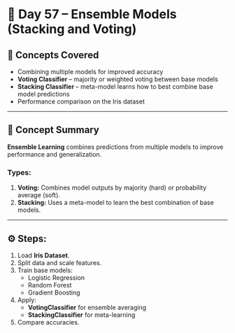 # 📘 Day 57 – Ensemble Models (Stacking and Voting)

## 🧩 Concepts Covered
- Combining multiple models for improved accuracy
- **Voting Classifier** – majority or weighted voting between base models
- **Stacking Classifier** – meta-model learns how to best combine base model predictions
- Performance comparison on the Iris dataset

---

## 🧠 Concept Summary

**Ensemble Learning** combines predictions from multiple models to improve performance and generalization.

### Types:
1. **Voting:** Combines model outputs by majority (hard) or probability average (soft).  
2. **Stacking:** Uses a meta-model to learn the best combination of base models.

---

## ⚙️ Steps:
1. Load **Iris Dataset**.  
2. Split data and scale features.  
3. Train base models:
   - Logistic Regression  
   - Random Forest  
   - Gradient Boosting  
4. Apply:
   - **VotingClassifier** for ensemble averaging  
   - **StackingClassifier** for meta-learning  
5. Compare accuracies.
